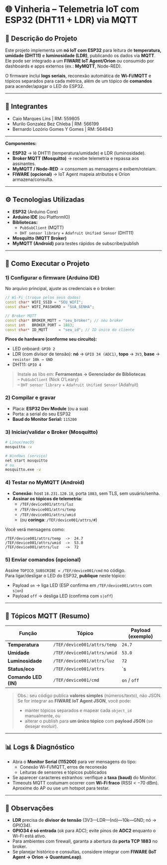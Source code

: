 # 🌐 Vinheria – Telemetria IoT com ESP32 (DHT11 + LDR) via MQTT

## 📌 Descrição do Projeto
Este projeto implementa um **nó IoT com ESP32** para leitura de **temperatura, umidade (DHT11)** e **luminosidade (LDR)**, publicando os dados via **MQTT**.  
Ele pode ser integrado a um **FIWARE IoT Agent/Orion** ou consumido por dashboards e apps externos (ex.: **MyMQTT**, Node-RED).

O firmware inclui **logs seriais**, reconexão automática de **Wi-Fi/MQTT** e tópicos separados para cada métrica, além de um tópico de **comandos** para acender/apagar o LED do ESP32.

---

## 👥 Integrantes
- Caio Marques Lins | RM: 559805  
- Murilo Gonzalez Bez Chleba | RM: 566199  
- Bernardo Lozório Gomes Y Gomes | RM: 564943 

---

**Componentes:**
- **ESP32** → lê DHT11 (temperatura/umidade) e LDR (luminosidade).  
- **Broker MQTT (Mosquitto)** → recebe telemetria e repassa aos assinantes.  
- **MyMQTT / Node-RED** → consomem as mensagens e exibem/roteiam.  
- **FIWARE (opcional)** → IoT Agent mapeia atributos e Orion armazena/consulta.

---

## ⚙️ Tecnologias Utilizadas
- **ESP32** (Arduino Core)  
- **Arduino IDE** (ou PlatformIO)  
- **Bibliotecas:**  
  - `PubSubClient` (MQTT)  
  - `DHT sensor library` + `Adafruit Unified Sensor` (DHT11)  
- **Mosquitto (MQTT Broker)**  
- **MyMQTT (Android)** para testes rápidos de subscribe/publish

---

## 🚀 Como Executar o Projeto

### 1) Configurar o firmware (Arduino IDE)
No arquivo principal, ajuste as credenciais e o broker:

```cpp
// Wi-Fi (troque pelos seus dados)
const char* WIFI_SSID = "SEU_WIFI";
const char* WIFI_PASSWORD = "SUA_SENHA";

// Broker MQTT
const char* BROKER_MQTT = "seu_broker"; // seu broker
const int   BROKER_PORT = 1883;
const char* ID_MQTT     = "seu_id"; // ID único do cliente
```

**Pinos de hardware (conforme seu circuito):**
- LED onboard: `GPIO 2`  
- LDR (com divisor de tensão): **nó** → `GPIO 34 (ADC1)`, **topo** → `3V3`, **base** → `resistor 10k → GND`  
- DHT11: `GPIO 4`

> Instale as libs em: **Ferramentas → Gerenciador de Bibliotecas**  
> – `PubSubClient` (Nick O’Leary)  
> – `DHT sensor library` + `Adafruit Unified Sensor` (Adafruit)

### 2) Compilar e gravar
- Placa: **ESP32 Dev Module** (ou a sua)  
- Porta: a serial do seu ESP32  
- **Baud do Monitor Serial:** `115200`  

### 3) Iniciar/validar o Broker (Mosquitto)
```bash
# Linux/macOS
mosquitto -v

# Windows (serviço)
net start mosquitto
# ou
mosquitto.exe -v
```

### 4) Testar no MyMQTT (Android)
- **Conexão:** host `18.231.120.18`, porta `1883`, sem TLS, sem usuário/senha.  
- **Assinar os tópicos de telemetria:**
  - `/TEF/device001/attrs/luz`
  - `/TEF/device001/attrs/temp`
  - `/TEF/device001/attrs/umid`
  - (ou **coringa**: `/TEF/device001/attrs/#`)

Você verá mensagens como:
```
/TEF/device001/attrs/temp  ->  24.7
/TEF/device001/attrs/umid  ->  53.0
/TEF/device001/attrs/luz   ->  72
```

### 5) Enviar comandos (opcional)
Assine `TOPICO_SUBSCRIBE = /TEF/device001/cmd` no código.  
Para ligar/desligar o LED do ESP32, **publique** neste tópico:
- Payload `on` → liga LED (ESP confirma em `/TEF/device001/attrs` com `s|on`)  
- Payload `off` → desliga LED (confirma com `s|off`)

---

## 🧪 Tópicos MQTT (Resumo)

| Função                | Tópico                               | Payload (exemplo) |
|----------------------|--------------------------------------|-------------------|
| **Temperatura**      | `/TEF/device001/attrs/temp`          | `24.7`            |
| **Umidade**          | `/TEF/device001/attrs/umid`          | `53.0`            |
| **Luminosidade**     | `/TEF/device001/attrs/luz`           | `72`              |
| **Status/eco**       | `/TEF/device001/attrs`               | `s|on` / `s|off`  |
| **Comando LED (IN)** | `/TEF/device001/cmd`                 | `on` / `off`      |

> Obs.: seu código publica **valores simples** (números/texto), não JSON.  
> Se for integrar ao **FIWARE IoT Agent JSON**, você pode:  
> - manter tópicos separados e mapear cada `object_id` manualmente, ou  
> - alterar o publish para **um único tópico** com **payload JSON** (se desejar evoluir).

---

## 📊 Logs & Diagnóstico
- Abra o **Monitor Serial (115200)** para ver mensagens do tipo:
  - Conexão Wi-Fi/MQTT, erros de reconexão
  - Leituras de sensores e tópicos publicados
- Se aparecer caracteres estranhos: verifique a **taxa (baud)** do Monitor.  
- Timeouts MQTT costumam ocorrer com **Wi-Fi fraco** (RSSI < −70 dBm). Aproxime do AP ou use um hotspot para testar.

---


## 📌 Observações
- **LDR** precisa de **divisor de tensão** (3V3—LDR—(nó)—10k—GND; nó → GPIO34).  
- **GPIO34 é só entrada** (ok para ADC); evite pinos de **ADC2** enquanto o Wi-Fi está ativo.  
- Para ambientes com firewall, garanta a abertura da **porta TCP 1883** no broker.  
- Se planejar histórico e consultas, considere integrar com **FIWARE (IoT Agent → Orion → QuantumLeap)**.
